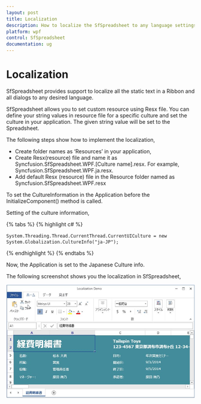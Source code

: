 ```yaml
---
layout: post
title: Localization 
description: How to localize the SfSpreadsheet to any language settings
platform: wpf
control: SfSpreadsheet
documentation: ug
---
```


# Localization

SfSpreadsheet provides support to localize all the static text in a Ribbon and all dialogs to any desired language.

SfSpreadsheet allows you to set custom resource using Resx file. You can define your string values in resource file for a specific culture and set the culture in your application. The given string value will be set to the Spreadsheet.

The following steps show how to implement the localization,

* Create folder names as ‘Resources’ in your application, 
* Create Resx(resource) file and name it as Syncfusion.SfSpreadsheet.WPF.[Culture name].resx. For example, Syncfusion.SfSpreadsheet.WPF.ja.resx.
* Add default Resx (resource) file in the Resource folder named as Syncfusion.SfSpreadsheet.WPF.resx

To set the CultureInformation in the Application before the InitializeComponent() method is called. 

Setting of the culture information,

{% tabs %}
{% highlight c# %}

    System.Threading.Thread.CurrentThread.CurrentUICulture = new System.Globalization.CultureInfo("ja-JP");

{% endhighlight %}
{% endtabs %}

Now, the Application is set to the Japanese Culture info. 

The following screenshot shows you the localization in SfSpreadsheet,

![](localization_images/localization_img1.jpg)


